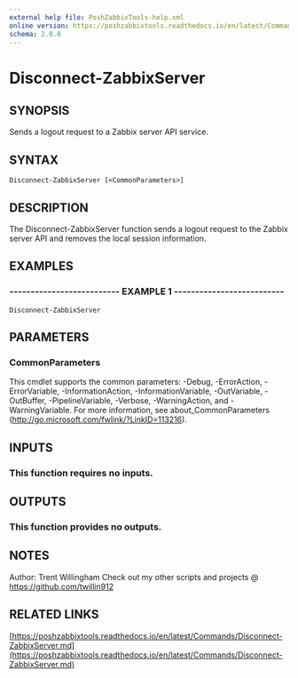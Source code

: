 ```yaml
---
external help file: PoshZabbixTools-help.xml
online version: https://poshzabbixtools.readthedocs.io/en/latest/Commands/Disconnect-ZabbixServer.md
schema: 2.0.0
---
```


# Disconnect-ZabbixServer

## SYNOPSIS
Sends a logout request to a Zabbix server API service.

## SYNTAX

```
Disconnect-ZabbixServer [<CommonParameters>]
```

## DESCRIPTION
The Disconnect-ZabbixServer function sends a logout request to the Zabbix server API and removes the local session information.

## EXAMPLES

### -------------------------- EXAMPLE 1 --------------------------
```
Disconnect-ZabbixServer
```

## PARAMETERS

### CommonParameters
This cmdlet supports the common parameters: -Debug, -ErrorAction, -ErrorVariable, -InformationAction, -InformationVariable, -OutVariable, -OutBuffer, -PipelineVariable, -Verbose, -WarningAction, and -WarningVariable. For more information, see about_CommonParameters (http://go.microsoft.com/fwlink/?LinkID=113216).

## INPUTS

### This function requires no inputs.

## OUTPUTS

### This function provides no outputs.

## NOTES
Author: Trent Willingham
Check out my other scripts and projects @ https://github.com/twillin912

## RELATED LINKS

[https://poshzabbixtools.readthedocs.io/en/latest/Commands/Disconnect-ZabbixServer.md](https://poshzabbixtools.readthedocs.io/en/latest/Commands/Disconnect-ZabbixServer.md)

